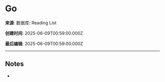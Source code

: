 # Go

**来源**: 数据库: Reading List

**创建时间**: 2025-06-09T00:59:00.000Z

**最后编辑**: 2025-06-09T00:59:00.000Z

---

## Notes

- 
